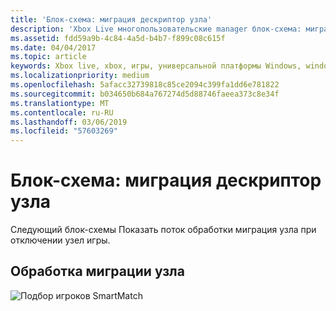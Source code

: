 ```yaml
---
title: 'Блок-схема: миграция дескриптор узла'
description: 'Xbox Live многопользовательские manager блок-схема: миграция дескриптор узла.'
ms.assetid: fdd59a9b-4c84-4a5d-b4b7-f899c08c615f
ms.date: 04/04/2017
ms.topic: article
keywords: Xbox live, xbox, игры, универсальной платформы Windows, windows 10, xbox, один, многопользовательские manager, блок-схема
ms.localizationpriority: medium
ms.openlocfilehash: 5afacc32739818c85ce2094c399fa1dd6e781822
ms.sourcegitcommit: b034650b684a767274d5d88746faeea373c8e34f
ms.translationtype: MT
ms.contentlocale: ru-RU
ms.lasthandoff: 03/06/2019
ms.locfileid: "57603269"
---
```

# <a name="flowchart---handle-host-migration"></a>Блок-схема: миграция дескриптор узла

Следующий блок-схемы Показать поток обработки миграция узла при отключении узел игры.

## <a name="handle-host-migration"></a>Обработка миграции узла

![Подбор игроков SmartMatch](../../../images/multiplayer/mpm-host-migration.png)

